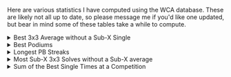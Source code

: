 Here are various statistics I have computed using the WCA database. These are likely not all up to date, so please message me if you'd like one updated, but bear in mind some of these tables take a while to compute.

<details>
<summary>Best 3x3 Average without a Sub-X Single</summary>
<ul>
<li><a href="bestaveragewithoutsubxsingle/sub5.html">Sub-5</a></li>
<li><a href="bestaveragewithoutsubxsingle/sub6.html">Sub-6</a></li>
<li><a href="bestaveragewithoutsubxsingle/sub7.html">Sub-7</a></li>
<li><a href="bestaveragewithoutsubxsingle/sub8.html">Sub-8</a></li>
<li><a href="bestaveragewithoutsubxsingle/sub9.html">Sub-9</a></li>
<li><a href="bestaveragewithoutsubxsingle/sub10.html">Sub-10</a></li>
</ul>
</details>

<details>
	<summary>Best Podiums</summary>
<ul>
<li><a href="bestpodiums/333.md)">3x3</a></li>
<li><a href="bestpodiums/222.md)">2x2</a></li>
<li><a href="bestpodiums/444.md)">4x4</a></li>
<li><a href="bestpodiums/555.md)">5x5</a></li>
<li><a href="bestpodiums/666.md)">6x6</a></li>
<li><a href="bestpodiums/777.md)">7x7</a></li>
<li><a href="bestpodiums/333bf.md)">3BLD</a></li>
<li><a href="bestpodiums/333fm.md)">FMC</a></li>
<li><a href="bestpodiums/333oh.md)">OH</a></li>
<li><a href="bestpodiums/333ft.md)">Feet</a></li>
<li><a href="bestpodiums/clock.md)">Clock</a></li>
<li><a href="bestpodiums/minx.md)">Megaminx</a></li>
<li><a href="bestpodiums/pyram.md)">Pyraminx</a></li>
<li><a href="bestpodiums/skewb.md)">Skewb</a></li>
<li><a href="bestpodiums/sq1.md)">Square-1</a></li>
<li><a href="bestpodiums/444bf.md)">4BLD</a></li>
<li><a href="bestpodiums/555bf.md)">5BLD</a></li>
<li><a href="bestpodiums/333mbf.md)">MBLD</a></li>
</ul>
</details>

<details>
	<summary>Longest PB Streaks</summary>
<ul>
<li><a href="pbstreaks/all.md">All competitions</a></li>
<li><a href="pbstreaks/exfmc.md">Excluding FMC-Only comps</a></li>
<li><a href="pbstreaks/exfmcbld.md">Excluding FMC-and-BLD-Only comps</a></li>
</ul>
</details>

<details>
	<summary>Most Sub-X 3x3 Solves without a Sub-X average</summary>
<ul>
<li><a href="subxsinglewithoutaverage/sub6.md">Sub-6</a></li>
<li><a href="subxsinglewithoutaverage/sub7.md">Sub-7</a></li>
<li><a href="subxsinglewithoutaverage/sub8.md">Sub-8</a></li>
<li><a href="subxsinglewithoutaverage/sub9.md">Sub-9</a></li>
<li><a href="subxsinglewithoutaverage/sub10.md">Sub-10</a></li>
</ul>
</details>

<details>
	<summary>Sum of the Best Single Times at a Competition</summary>
<i>(excluding FMC and MBLD)</i>
<ul>
<li><a href="sumbesttimes/all.md">All Events</a></li>
<li><a href="sumbesttimes/exbigbld.md">Excluding BigBLD</a></li>
</ul>
</details>

